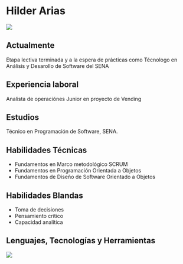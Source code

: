 <h1>Hilder Arias</h1>
<a href="https://www.linkedin.com/in/hilderarias">
  <img src="https://img.shields.io/badge/LinkedIn-0077B5?style=for-the-badge&logo=linkedin&logoColor=white">
</a>
<h2>Actualmente</h2>
<p>Etapa lectiva terminada y a la espera de prácticas como Técnologo en Análisis y Desarollo de Software del SENA</p>
<h2>Experiencia laboral</h2>
Analista de operaciónes Junior en proyecto de Vending
<h2>Estudios</h2>
Técnico en Programación de Software, SENA.
<h2>Habilidades Técnicas</h2>
<ul>
  <li>Fundamentos en Marco metodológico SCRUM</li>
  <li>Fundamentos en Programación Orientada a Objetos</li>
  <li>Fundamentos de Diseño de Software Orientado a Objetos</li>
</ul>
<h2>Habilidades Blandas</h2>
<ul>
  <li>Toma de decisiones</li>
  <li>Pensamiento crítico</li>
  <li>Capacidad analítica</li>
</ul>
<h2>Lenguajes, Tecnologías y Herramientas</h2>
<img src="https://skillicons.dev/icons?i=html,css,js,java,python,mysql,vscode" />
